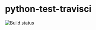 # python-test-travisci

[![Build status](https://travis-ci.org/dcat52/python-test-travisci.svg?branch=master)](https://travis-ci.org/dcat52)